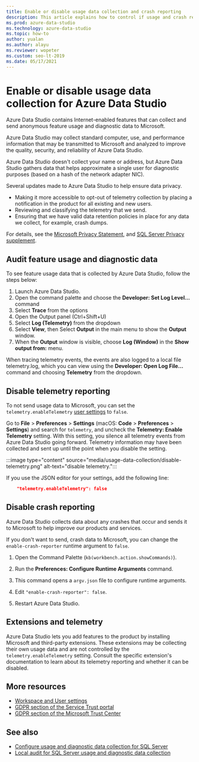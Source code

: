 ```yaml
---
title: Enable or disable usage data collection and crash reporting
description: This article explains how to control if usage and crash reporting data is collected and sent to Microsoft.
ms.prod: azure-data-studio
ms.technology: azure-data-studio
ms.topic: how-to
author: yualan
ms.author: alayu
ms.reviewer: wopeter
ms.custom: seo-lt-2019
ms.date: 05/17/2021
---
```


# Enable or disable usage data collection for Azure Data Studio

Azure Data Studio contains Internet-enabled features that can collect and send anonymous feature usage and diagnostic data to Microsoft.

Azure Data Studio may collect standard computer, use, and performance information that may be transmitted to Microsoft and analyzed to improve the quality, security, and reliability of Azure Data Studio.

Azure Data Studio doesn't collect your name or address, but Azure Data Studio gathers data that helps approximate a single user for diagnostic purposes (based on a hash of the network adapter NIC).

Several updates made to Azure Data Studio to help ensure data privacy.

- Making it more accessible to opt-out of telemetry collection by placing a notification in the product for all existing and new users.
- Reviewing and classifying the telemetry that we send.
- Ensuring that we have valid data retention policies in place for any data we collect, for example, crash dumps.

For details, see the [Microsoft Privacy Statement](https://privacy.microsoft.com/privacystatement), and [SQL Server Privacy supplement](../sql-server/sql-server-privacy.md).

## Audit feature usage and diagnostic data

To see feature usage data that is collected by Azure Data Studio, follow the steps below:

1. Launch Azure Data Studio.
2. Open the command palette and choose the **Developer: Set Log Level...** command
3. Select **Trace** from the options
4. Open the Output panel (Ctrl+Shift+U)
5. Select **Log (Telemetry)** from the dropdown
6. Select **View**, then Select **Output** in the main menu to show the **Output** window. 
7. When the **Output** window is visible, choose **Log (Window)** in the **Show output from:** menu.

When tracing telemetry events, the events are also logged to a local file telemetry.log, which you can view using the **Developer: Open Log File...** command and choosing **Telemetry** from the dropdown.

## Disable telemetry reporting

To not send usage data to Microsoft, you can set the `telemetry.enableTelemetry` [user settings](settings.md) to `false`.

Go to **File** > **Preferences** > **Settings** (macOS: **Code** > **Preferences** > **Settings**) and search for `telemetry`, and uncheck the **Telemetry: Enable Telemetry** setting. With this setting, you silence all telemetry events from Azure Data Studio going forward. Telemetry information may have been collected and sent up until the point when you disable the setting.

:::image type="content" source="media/usage-data-collection/disable-telemetry.png" alt-text="disable telemetry.":::

If you use the JSON editor for your settings, add the following line:

```json
    "telemetry.enableTelemetry": false
```

## Disable crash reporting

Azure Data Studio collects data about any crashes that occur and sends it to Microsoft to help improve our products and services.

If you don't want to send, crash data to Microsoft, you can change the `enable-crash-reporter` runtime argument to `false`.

1. Open the Command Palette (`kb(workbench.action.showCommands)`).

2. Run the **Preferences: Configure Runtime Arguments** command.

3. This command opens a `argv.json` file to configure runtime arguments.

4. Edit `"enable-crash-reporter": false`.

5. Restart Azure Data Studio.

## Extensions and telemetry

Azure Data Studio lets you add features to the product by installing Microsoft and third-party extensions. These extensions may be collecting their own usage data and are not controlled by the `telemetry.enableTelemetry` setting. Consult the specific extension's documentation to learn about its telemetry reporting and whether it can be disabled.

## More resources

- [Workspace and User settings](settings.md)
- [GDPR section of the Service Trust portal](https://servicetrust.microsoft.com/ViewPage/GDPRGetStarted)
- [GDPR section of the Microsoft Trust Center](https://www.microsoft.com/trust-center/privacy/gdpr-overview?rtc=1) 

## See also

- [Configure usage and diagnostic data collection for SQL Server](../sql-server/usage-and-diagnostic-data-configuration-for-sql-server.md)
- [Local audit for SQL Server usage and diagnostic data collection](../sql-server/usage-and-diagnostic-data-in-local-audit.md)
